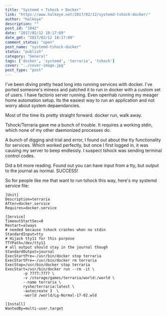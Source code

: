```yaml
---
title: "Systemd + Tshock + Docker"
link: "https://www.halkeye.net/2017/02/12/systemd-tshock-docker/"
author: "halkeye"
description: ""
post_id: "1042"
date: "2017/02/12 10:17:09"
date_gmt: "2017/02/12 18:17:09"
comment_status: "open"
post_name: "systemd-tshock-docker"
status: "publish"
category: "General"
tags: ['docker', 'systemd', 'terraria', 'tshock']
cover: "../cover-image.jpg"
post_type: "post"
---
```


I've been diving pretty head long into running services with docker. I've ported someone's mineos and patched it to run in docker with a custom set of users. I have factorio server running. Even openhab running my meager home automation setup. Its the easiest way to run an application and not worry about system depaendancies.

Most of the time its pretty straight forward. docker run, walk away.

Tshock/Terraria gave me a bunch of trouble. It requires a working stdin, which none of my other daemonized processes do.

A bunch of digging and trial and error, I found out about the tty functionality for services. Which worked perfectly, but once I first logged in, it was causing my server to beep endlessly. I suspect tshock was sending terminal control codes.

Did a bit more reading. Found out you can have input from a tty, but output to the journal as normal. SUCCESS!

So for people like me that want to run tshock this way, here's my systemd service file:

```
[Unit]
Description=terraria
After=docker.service
Requires=docker.service

[Service]
TimeoutStartSec=0
Restart=always
# needed because tshock crashes when no stdin
StandardInput=tty
# Hijack tty11 for this purpose
TTYPath=/dev/tty11
# all output should stay in the journal though
StandardOutput=journal
ExecStartPre=-/usr/bin/docker stop terraria
ExecStartPre=-/usr/bin/docker rm terraria
ExecStop=/usr/bin/docker stop terraria
ExecStart=/usr/bin/docker run --rm -it \
        -p 7777:7777 \
        -v /storage/games/terraria/world:/world \
        --name terraria \
        ryshe/terraria:latest \
        -autocreate 3  \
        -world /world/Lg-Normal-17-02.wld

[Install]
WantedBy=multi-user.target
```
